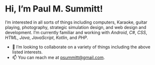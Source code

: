 # Hi, I’m Paul M. Summitt!
I’m interested in all sorts of things including computers, Karaoke, guitar playing, photography, strategic simulation design, and web design and development.
I’m currently familiar and working with *Android*, *C#*, *CSS*, *HTML*, *Java*, *JavaScript*, *Kotlin*, and *PHP*.
- 💞️ I’m looking to collaborate on a variety of things including the above listed interests.
- 📫 You can reach me at psummitt@gmail.com.

<!---
psummitt/psummitt is a ✨ special ✨ repository because its `README.md` (this file) appears on your GitHub profile.
You can click the Preview link to take a look at your changes.
--->

